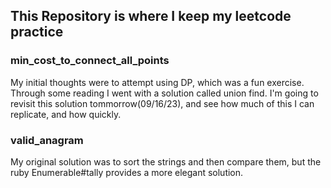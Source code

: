 ## This Repository is where I keep my leetcode practice

### min_cost_to_connect_all_points

My initial thoughts were to attempt using DP, which was a fun exercise. Through some reading I went with a solution called union find. I'm going to revisit this solution tommorrow(09/16/23), and see how much of this I can replicate, and how quickly. 

### valid_anagram

My original solution was to sort the strings and then compare them, but the ruby Enumerable#tally provides a more elegant solution.